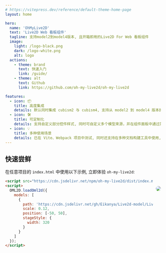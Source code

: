 ```yaml
---
# https://vitepress.dev/reference/default-theme-home-page
layout: home

hero:
  name: 'OhMyLive2D'
  text: 'Live2D Web 看板组件'
  tagline: 支持model2到model4版本, 且开箱即用的Live2D For Web 看板组件
  image:
    light: /logo-black.png
    dark: /logo-white.png
    alt: logo
  actions:
    - theme: brand
      text: 快速入门
      link: /guide/
    - theme: alt
      text: Github
      link: https://github.com/oh-my-live2d/oh-my-live2d

features:
  - icon: 📦
    title: 高度集成   ️
    details: 默认同时集成 cubism2 与 cubism4, 支持从 model2 到 model4 版本的模型, 且无需引入其他外部依赖
  - icon: 🛠️
    title: 可定制化
    details: 支持自定义部分控件样式, 同时可自定义多个模型来源，并在组件面板中通过菜单切换模型展示
  - icon: 💡
    title: 多种使用场景
    details: 已在 Vite、Webpack 项目中测试, 同时还支持在多种文档构建工具中使用, 例如 VitePress
---
```


## 快速尝鲜

在任意项目的 `index.html` 中使用以下示例, 立即体验 `oh-my-live2d`:

<img align="right" style="margin-left:10px;border-radius: 10px;margin-top:23px;margin-bottom: 23px;" src="https://loclink-1259720482.cos.ap-beijing.myqcloud.com/image%E5%BD%95%E5%B1%8F2024-02-28%2017.49.14%202.GIF"/>

```html
<script src="https://cdn.jsdelivr.net/npm/oh-my-live2d/dist/index.min.js"></script>
<script>
  OML2D.loadOml2d({
    models: [
      {
        path: 'https://cdn.jsdelivr.net/gh/Eikanya/Live2d-model/Live2D/Senko_Normals/senko.model3.json',
        scale: 0.12,
        position: [-50, 50],
        stageStyle: {
          width: 320
        }
      }
    ]
  });
</script>
```
